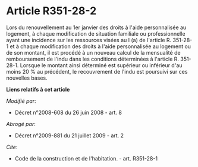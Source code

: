 # Article R351-28-2

Lors du renouvellement au 1er janvier des droits à l'aide personnalisée au logement, à chaque modification de situation
familiale ou professionnelle ayant une incidence sur les ressources visées au I (a) de l'article R. 351-28-1 et à chaque
modification des droits à l'aide personnalisée au logement ou de son montant, il est procédé à un nouveau calcul de la
mensualité de remboursement de l'indu dans les conditions déterminées à l'article R. 351-28-1. Lorsque le montant ainsi
déterminé est supérieur ou inférieur d'au moins 20 % au précédent, le recouvrement de l'indu est poursuivi sur ces nouvelles
bases.

**Liens relatifs à cet article**

_Modifié par_:

  - Décret n°2008-608 du 26 juin 2008 - art. 8

_Abrogé par_:

  - Décret n°2009-881 du 21 juillet 2009 - art. 2

_Cite_:

  - Code de la construction et de l'habitation. - art. R351-28-1
